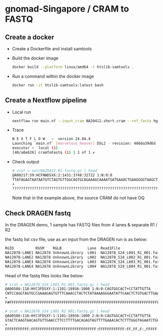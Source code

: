# gnomad-Singapore / CRAM to FASTQ

## Create a docker

* Create a Dockerfile and install samtools
* Build the docker image

  ```sh
  docker build --platform linux/amd64 -t htslib-samtools .
  ```

* Run a command within the docker image

  ```sh
  docker run -it htslib-samtools:latest bash
  ```

## Create a Nextflow pipeline

* Local run

  ```sh
  nextflow run main.nf --input_cram NA20412.short.cram --ref_fasta hg38.fa -with-docker htslib-samtools:latest
  ```

* Trace

  ```sh
  N E X T F L O W   ~  version 24.04.4
  Launching `main.nf` [marvelous_hoover] DSL2 - revision: 486da39d6d
  executor >  local (1)
  [40/a8e626] cramToFastq (1) | 1 of 1 ✔
  ```

* Check output

  ```sh
  # zcat < out/NA20412_R1.fastq.gz | head
  @A00217:59:HCFNWDSXX:2:1431:3748:32722 1:N:0:0
  TTATAGAGTAATAATGTCTAGTGTTGGCAGTGCAGAAAGCAAAATGATGAAACTGAAGGGGTAAGCTTGTAATGGCAAGATCAACATGCCTTGCATCATGACTGGAACACAAAGACCTTGGTTGCTGAAACAGCTCTAAGGACTTGGGGT
  +
  ??????????????????????????????????????????????????????????????????????????????????????????????????????????????????????????????????????????????????????
  ```
  
  Note that in the example above, the source CRAM do not have OQ

## Check DRAGEN fastq

In the DRAGEN demo, 1 sample has FASTQ files from 4 lanes & separate R1 / R2

the fastq list csv file, use as an input from the DRAGEN run is as below:

```sh
RGID          RGSM    RGLB            Lane  Read1File                         Read2File
NA12878-LANE1 NA12878 UnknownLibrary  L001  NA12878_S24_L001_R1_001.fastq.gz  NA12878_S24_L001_R2_001.fastq.gz
NA12878-LANE2 NA12878 UnknownLibrary  L002  NA12878_S24_L002_R1_001.fastq.gz  NA12878_S24_L002_R2_001.fastq.gz
NA12878-LANE3 NA12878 UnknownLibrary  L003  NA12878_S24_L003_R1_001.fastq.gz  NA12878_S24_L003_R2_001.fastq.gz
NA12878-LANE4 NA12878 UnknownLibrary  L004  NA12878_S24_L004_R1_001.fastq.gz  NA12878_S24_L004_R2_001.fastq.gz
```

Head of the fastq files looks like below:

```sh
# zcat < NA12878_S24_L001_R1_001.fastq.gz | head 
@A00586:118:HYC3FDSXY:1:1101:18936:1000 1:N:0:CAGTGGCACT+CCTATTGTTA
CNTCCAGGTAGTGCCGAAAGAGTGTTTCAAACCTACTCTATAAAAGGGAATATTCAACTCTGTGACTTGAATGCAAACATCACAAAGCAGTTTCTGAGAATGCTTCCGTCTAGATTTTCTATGAAGATATTCCCGTTTCCAACGAAATCTT
+
F#FFFFFFFFFFFFFFFFFFFFFFFFFFFFFFFFFFFFFFFFFFFFFFFFFFFFFFFFFFFFFFFFFFFFFFFFFFFFFFFFFFFFFFFFFFFFFFFFFFFFFF:FFFFFFFFFFFFFFF:FFFFFFFFFFFFFFF:FFFFFFFFF:FFF:
```

```sh
# zcat < NA12878_S24_L001_R2_001.fastq.gz | head
@A00586:118:HYC3FDSXY:1:1101:18936:1000 2:N:0:CAGTGGCACT+CCTATTGTTA
GTACTCAAGTAACAGTGTTGAACCTTCCTTTTGACAGAGTAGTTTTGAAACACTCTTTGGGTAGAATCTGCAAGTGGATATTTGGATAGCTTTGAGGATTTCGTTGGAAACGGGTTATCTTCCTATAAAATCCAGACAGGAGCATTCTCAG
+
FFFFFFFFFFF:FFFFFFFFFFFFFFFFFFFFFFFFFFFFFF:FFFFFFFFFFFF:FF,FF,F:,FFFFF:FFF,:F:,:,FFFFF:FFFF,FFFFFFFFFFFF,FFF:FFF:::FFFF,FFFFFFF:FF:F,F:F,FF,FFFFF,FFF:F
```
